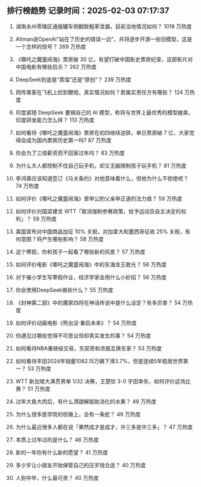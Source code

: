 
## 排行榜趋势 记录时间：2025-02-03 07:17:37
  
  1. 湖南永州零陵区通报罐车侧翻致粗苯泄漏，目前当地情况如何？ 1018 万热度
    
  2. Altman说OpenAI“站在了历史的错误一边”，并将逐步开源一些旧模型，这是一个怎样的信号？ 269 万热度
    
  3. 《哪吒之魔童闹海》票房破 30 亿，有望打破中国影史票房纪录，这部影片对中国电影有哪些启示？ 262 万热度
    
  4. DeepSeek到底是“蒸馏”还是“原创”？ 239 万热度
    
  5. 网传乘客在飞机上捡到鞭炮，真实情况如何？若属实责任方有哪些？ 124 万热度
    
  6. 印度紧随 DeepSeek 要搞自己的 AI 模型，称将与世界上最优秀的模型媲美，印度研发能力怎么样？ 113 万热度
    
  7. 如何看待《哪吒之魔童闹海》票房在初四继续逆跌，单日票房破 7 亿，大家觉得会成为国内票房历史第一吗? 87 万热度
    
  8. 你会为了三倍薪资而不回家过年吗？ 83 万热度
    
  9. 为什么大人都控制不住自己玩手机，却又无脑限制孩子玩手机？ 81 万热度
    
  10. 李鸿章应该知道签订《马关条约》对他意味着什么，但他为什么不拒绝呢？ 74 万热度
    
  11. 如何评价《哪吒之魔童闹海》里申公豹父亲申正道的法力值？ 59 万热度
    
  12. 如何评价刘国梁建言 WTT「取消强制参赛政策，给予运动员自主决定的权利」？ 59 万热度
    
  13. 美国宣布对中国商品加征 10% 关税，对加拿大和墨西哥征收 25% 关税，有何意图？将产生哪些影响？ 58 万热度
    
  14. 这个寒假，你和孩子一起看了哪些新的风景？ 57 万热度
    
  15. 如何评价电影《哪吒之魔童闹海》中的东海龙王敖光？ 56 万热度
    
  16. 对于催小学生写寒假作业，经济学家会用什么小妙招？ 56 万热度
    
  17. 你会使用DeepSeek做些什么？ 55 万热度
    
  18. 《封神第二部》中的魔家四将在神话传说中是什么设定？有多厉害？ 54 万热度
    
  19. 如何评价动画电影《熊出没·重启未来》？ 54 万热度
    
  20. 你遇见过哪些觉得不可思议但却真实发生的事？ 54 万热度
    
  21. 如何看待NBA重磅级交易，东契奇和浓眉互换东家？ 53 万热度
    
  22. 如何看待丰田2024年销量1082.15万辆下滑3.7%，但是连续5年稳居世界第一？ 53 万热度
    
  23. WTT 新加坡大满贯男单 1/32 决赛，王楚钦 3-0 宇田幸矢，如何评价这场比赛？ 51 万热度
    
  24. 过年大鱼大肉后，有什么清甜解腻助消化的水果？ 49 万热度
    
  25. 为什么很多医学院的校徽上，会有一条蛇？ 49 万热度
    
  26. 为什么最近很多人都在说「果然成才是成才，许三多是许三多」？ 47 万热度
    
  27. 本质上过年过的是什么？ 46 万热度
    
  28. 新的一年你有什么新的愿望？ 41 万热度
    
  29. 多少岁让小朋友开始保管自己的压岁钱合适？ 40 万热度
    
  30. 人到中年，什么最可贵？ 40 万热度
    